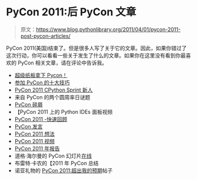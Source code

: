 # PyCon 2011:后 PyCon 文章

> 原文：<https://www.blog.pythonlibrary.org/2011/04/01/pycon-2011-post-pycon-articles/>

PyCon 2011(美国)结束了。但是很多人写了关于它的文章。因此，如果你错过了这次行动，你可以看看一些关于发生了什么的文章。如果你在这里没有看到你最喜欢的 PyCon 相关文章，请在评论中告诉我。

*   [超级纸板拿下 Pycon！](http://dabeaz.blogspot.com/2011/03/superboard-takes-pycon.html)
*   [参加 PyCon 的十大技巧](http://bitshaq.com/2011/03/16/ten-tips-for-attending-pycon/)
*   [PyCon 2011 CPython Sprint 新人](http://blog.briancurtin.com/2011/03/16/pycon-2011-cpython-sprint-newcomers/)
*   来自 PyCon 的两个圆周率日谜题
*   [PyCon 碎屑](http://jackdied.blogspot.com/2011/03/pycon-detritus.html)
*   【PyCon 2011 上的 Python IDEs 面板视频
*   [PyCon 2011 -快速回顾](http://www.swordstyle.com/blog2/?p=1855)
*   [PyCon 发言](http://jackdied.blogspot.com/2011/03/pycon-speaking.html)
*   [PyCon 2011 想法](http://panela.blog-city.com/pycon_2011_thoughts.htm)
*   [PyCon 2011 视频](http://pycon.blip.tv/posts?view=archive&nsfw=dc)
*   [PyCon 2011 年报告](http://plope.com/Members/chrism/pycon_2011)
*   道格·海尔曼的 PyCon 幻灯片[在线](http://blog.doughellmann.com/2011/03/pycon-slides-online.html)
*   布雷特·卡农的【2011 年 PyCon 总结
*   诺亚礼物的 [PyCon 2011:超出我的预期](http://artificialcode.blogspot.com/2011/03/pycon-2011-exceeded-my-expectations.html)帖子